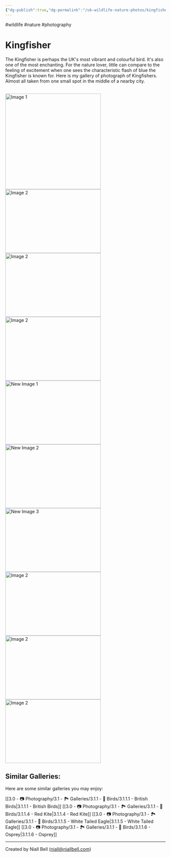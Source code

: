 ```yaml
---
{"dg-publish":true,"dg-permalink":"/uk-wildlife-nature-photos/kingfisher/","permalink":"/uk-wildlife-nature-photos/kingfisher/","title":"The Kingfisher","hide":true,"tags":["wildlife","nature","photography"],"noteIcon":null,"created":"2024-04-17T16:10:42.591+03:00","updated":"2024-05-14T17:22:57.807+03:00"}
---
```


#wildlife #nature #photography 
# Kingfisher

The Kingfisher is perhaps the UK's most vibrant and colourful bird. It's also one of the most enchanting. For the nature lover, little can compare to the feeling of excitement when one sees the characteristic flash of blue the Kingfisher is known for. Here is my gallery of photograph of Kingfishers. Almost all taken from one small spot in the middle of a nearby city.


<br>
<div class="gallery">
    <a href="https://i.imgur.com/hfx0ztj.png" data-fancybox="gallery">
        <img src="https://i.imgur.com/hfx0ztj.png" alt="Image 1" width="300">
    </a>
    <a href="https://i.imgur.com/Kak7UDP.jpeg" data-fancybox="gallery">
        <img src="https://i.imgur.com/Kak7UDP.jpeg" alt="Image 2" width="300" height="200">
    </a>
    <a href="https://i.imgur.com/XJ1t2Z0.jpeg" data-fancybox="gallery">
        <img src="https://i.imgur.com/XJ1t2Z0.jpeg" alt="Image 2" width="300" height="200">
    </a>
    <a href="https://i.imgur.com/yhkMIfH.jpeg" data-fancybox="gallery">
        <img src="https://i.imgur.com/yhkMIfH.jpeg" alt="Image 2" width="300" height="200">
    </a>
    <a href="https://i.imgur.com/Brp4AWr.jpeg" data-fancybox="gallery">
    <img src="https://i.imgur.com/Brp4AWr.jpeg" alt="New Image 1" width="300" height="200">
</a>
<a href="https://i.imgur.com/o5v5vDC.jpeg" data-fancybox="gallery">
    <img src="https://i.imgur.com/o5v5vDC.jpeg" alt="New Image 2" width="300" height="200">
</a>
<a href="https://i.imgur.com/n6eMOz0.jpeg" data-fancybox="gallery">
    <img src="https://i.imgur.com/n6eMOz0.jpeg" alt="New Image 3" width="300" height="200">
</a>
    <a href="https://i.imgur.com/hzZ67iL.jpeg" data-fancybox="gallery">
        <img src="https://i.imgur.com/hzZ67iL.jpeg" alt="Image 2" width="300" height="200">
    </a>
    <a href="https://i.imgur.com/ibRRfv7.jpeg" data-fancybox="gallery">
        <img src="https://i.imgur.com/ibRRfv7.jpeg" alt="Image 2" width="300" height="200">
    </a>
    <a href="https://i.imgur.com/YD0LSDY.jpeg" data-fancybox="gallery">
        <img src="https://i.imgur.com/YD0LSDY.jpeg" alt="Image 2" width="300" height="200">
    </a>
    <!-- Add more images as needed -->
</div>


## Similar Galleries:

Here are some similar galleries you may enjoy:

[[3.0 - 📷 Photography/3.1 - 🏞️ Galleries/3.1.1 - 🦅 Birds/3.1.1.1 - British Birds\|3.1.1.1 - British Birds]]
[[3.0 - 📷 Photography/3.1 - 🏞️ Galleries/3.1.1 - 🦅 Birds/3.1.1.4 - Red Kite\|3.1.1.4 - Red Kite]]
[[3.0 - 📷 Photography/3.1 - 🏞️ Galleries/3.1.1 - 🦅 Birds/3.1.1.5 - White Tailed Eagle\|3.1.1.5 - White Tailed Eagle]]
[[3.0 - 📷 Photography/3.1 - 🏞️ Galleries/3.1.1 - 🦅 Birds/3.1.1.6 - Osprey\|3.1.1.6 - Osprey]]

---
Created by Niall Bell (niall@niallbell.com)
